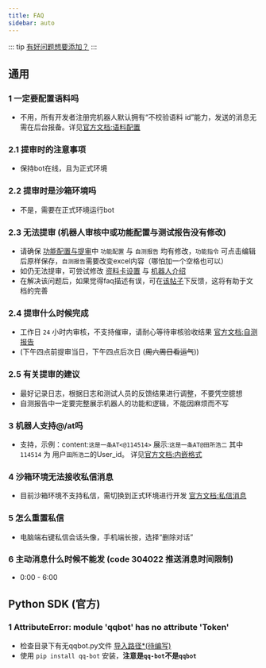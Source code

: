 ```yaml
---
title: FAQ
sidebar: auto
---
```


::: tip
[有好问题想要添加？](/about/contact.html#faq)
:::

 ## 通用

 ###  1 一定要配置语料吗
 
 - 不用，所有开发者注册完机器人默认拥有“不校验语料 id”能力，发送的消息无需在后台报备。详见[官方文档:语料配置](https://bot.q.qq.com/wiki/#_9-1-%E8%AF%AD%E6%96%99%E9%85%8D%E7%BD%AE)

 ### 2.1 提审时的注意事项
 
 - 保持bot在线，且为正式环境

 ### 2.2 提审时是沙箱环境吗
 
 - 不是，需要在正式环境运行bot
 
 ### 2.3 无法提审 (机器人审核中或功能配置与测试报告没有修改)
 
 - 请确保 [功能配置与提审](https://q.qq.com/bot/#/developer/publish-config)中 `功能配置` 与 `自测报告` 均有修改，`功能指令` 可点击编辑后原样保存，`自测报告`需要改变excel内容（哪怕加一个空格也可以）
 - 如仍无法提审，可尝试修改 [资料卡设置](https://q.qq.com/bot/#/developer/data-card) 与 [机器人介绍](https://q.qq.com/bot/#/setting/bot-setting-detailed)
 - 在解决该问题后，如果觉得faq描述有误，可在[该帖子](https://qun.qq.com/qqweb/qunpro/share?_wv=3&_wwv=128&appChannel=share&inviteCode=WEhLR&appChannel=share&contentID=MQ2w&businessType=2&from=246610&biz=ka&shareSource=5)下反馈，这将有助于文档的完善

 ### 2.4 提审什么时候完成
 
 - 工作日 `24` 小时内审核，不支持催审，请耐心等待审核验收结果 [官方文档:自测报告](https://bot.q.qq.com/wiki/#_9-3-%E8%87%AA%E6%B5%8B%E6%8A%A5%E5%91%8A)
 - (下午四点前提审当日，下午四点后次日 (~~周六周日看运气~~))

 ### 2.5 有关提审的建议
  
 - 最好记录日志，根据日志和测试人员的反馈结果进行调整，不要凭空臆想
 - 自测报告中一定要完整展示机器人的功能和逻辑，不能因麻烦而不写
 
 
 ### 3 机器人支持@/at吗
 
 - 支持，示例：content:`这是一条AT<@114514>` 展示:`这是一条AT@田所浩二` 其中`114514` 为 用户`田所浩二`的User_id。 详见[官方文档:内嵌格式](https://bot.q.qq.com/wiki/develop/api/openapi/message/message_format.html#%E6%94%AF%E6%8C%81%E7%9A%84%E6%A0%BC%E5%BC%8F)
 
 ### 4 沙箱环境无法接收私信消息
 
 - 目前沙箱环境不支持私信，需切换到正式环境进行开发 [官方文档:私信消息](https://bot.q.qq.com/wiki/develop/api/gateway/direct_message.html#%E5%8F%91%E9%80%81%E6%97%B6%E6%9C%BA)
 
 ### 5 怎么重置私信
 
 - 电脑端右键私信会话头像，手机端长按，选择“删除对话”
 
 ### 6 主动消息什么时候不能发 (code 304022 推送消息时间限制)
 
 - 0:00 - 6:00
 
 ## Python SDK (官方)
 
 ###  1 AttributeError: module 'qqbot' has no attribute 'Token'
 
 - 检查目录下有无qqbot.py文件 [导入路径*(待编写)](/docs/thrid/python_import_path.html)
 - 使用 `pip install qq-bot` 安装，**注意是`qq-bot`不是`qqbot`**